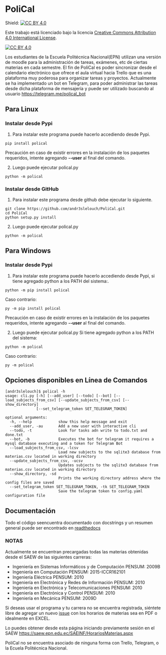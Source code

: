 # PoliCal

Shield: [![CC BY 4.0][cc-by-shield]][cc-by]

Este trabajo está licenciado bajo la licencia
[Creative Commons Attribution 4.0 International License][cc-by].

[![CC BY 4.0][cc-by-image]][cc-by]

[cc-by]: http://creativecommons.org/licenses/by/4.0/
[cc-by-image]: https://i.creativecommons.org/l/by/4.0/88x31.png
[cc-by-shield]: https://img.shields.io/badge/License-CC%20BY%204.0-lightgrey.svg

Los estudiantes de la Escuela Politécnica Nacional(EPN) utilizan una versión de moodle para la administración de tareas, exámenes, etc de ciertas materias en cada semestre.
El fin de PoliCal es poder sincronizar desde el calendario electrónico que ofrece el aula virtual hacia Trello que es una plataforma muy poderosa para organizar tareas y proyectos.
Actualmente se ha implementado un bot en Telegram, para poder administrar las tareas desde dicha plataforma de mensajería y puede ser utilizado buscando al usuario https://telegram.me/polical_bot
## Para Linux
### Instalar desde Pypi

1. Para instalar este programa puede hacerlo accediendo desde Pypi.
```
pip install polical
```
Precaución en caso de existir errores en la instalación de los paquetes requeridos, intente agregando **--user** al final del comando.

2. Luego puede ejecutar polical.py
```
python -m polical
```
### Instalar desde GitHub

1. Para instalar este programa desde github debe ejecutar lo siguiente.
```
git clone https://github.com/andr3slelouch/PoliCal.git
cd PoliCal
python setup.py install
```
2. Luego puede ejecutar polical.py
```
python -m polical
```
## Para Windows
### Instalar desde Pypi
1. Para instalar este programa puede hacerlo accediendo desde Pypi, si tiene agregado python a los PATH del sistema:.
```
python -m pip install polical
```
Caso contrario:
```
py -m pip install polical
```
Precaución en caso de existir errores en la instalación de los paquetes requeridos, intente agregando **--user** al final del comando.

2. Luego puede ejecutar polical.py
Si tiene agregado python a los PATH del sistema:
```
python -m polical
```
Caso contrario:
```
py -m polical
```

## Opciones disponibles en Línea de Comandos

```
[andr3slelouch]$ polical -h
usage: cli.py [-h] [--add_user] [--todo] [--bot] [--load_subjects_from_csv] [--update_subjects_from_csv] [--show_directory]
              [--set_telegram_token SET_TELEGRAM_TOKEN]

optional arguments:
  -h, --help            show this help message and exit
  --add_user, -au       Add a new user with interactive cli
  --todo, -t            Look for tasks adn write to todo.txt and done.txt
  --bot, -b             Executes the bot for telegram it requires a mysql database executing and a token for Telegram Bot
  --load_subjects_from_csv, -lcsv
                        Load new subjects to the sqlite3 database from materias.csv located in working directory
  --update_subjects_from_csv, -ucsv
                        Updates subjects to the sqlite3 database from materias.csv located in working directory
  --show_directory, -sd
                        Prints the working directory address where the config files are saved
  --set_telegram_token SET_TELEGRAM_TOKEN, -tk SET_TELEGRAM_TOKEN
                        Save the telegram token to config.yaml configuration file
```

## Documentación
Todo el código seencuentra documentado con docstrings y un resumen general puede ser encontrado en [readthedocs](https://polical.readthedocs.io/)

### NOTAS
Actualmente se encuentran precargadas todas las materias obtenidas desde el SAEW de las siguientes carreras:
- Ingeniería en Sistemas Informáticos y de Computación PENSUM: 2009B
- Ingeniería en Computación PENSUM: 2015-ICCR162101
- Ingeniería Eléctrica PENSUM: 2010
- Ingeniería en Electrónica y Redes de Información PENSUM: 2010
- Ingeniería en Electrónica y Telecomunicaciones PENSUM: 2010
- Ingeniería en Electrónica y Control PENSUM: 2010
- Ingeniería en Mecánica PENSUM: 2009D

Si deseas usar el programa y tu carrera no se encuentra registrada, siéntete libre de agregar un nuevo [issue](https://github.com/andr3slelouch/PoliCal/issues/new) con los horarios de materias sea en PDF o idealmente en EXCEL.

Lo puedes obtener desde esta página iniciando previamente sesión en el SAEW https://saew.epn.edu.ec/SAEINF/HorariosMaterias.aspx

PoliCal no se encuentra asociado de ninguna forma con Trello, Telegram, o la Ecuela Politécnica Nacional.
